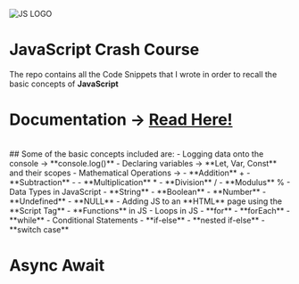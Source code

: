 ![JS LOGO](https://d8285fmxt3duy.cloudfront.net/public/articulos/img/java-script1.jpg)
# JavaScript Crash Course
The repo contains all the Code Snippets that I wrote in order to recall the basic concepts of **JavaScript**
<br>
# Documentation -> [Read Here!](https://developer.mozilla.org/en-US/docs/Web/JavaScript)
<br>
## Some of the basic concepts included are:
- Logging data onto the console -> **console.log()**
- Declaring variables -> **Let, Var, Const** and their scopes
- Mathematical Operations ->
  - **Addition** +
  - **Subtraction** -
  - **Multiplication** *
  - **Division** /
  - **Modulus** %
- Data Types in JavaScript
  - **String**
  - **Boolean**
  - **Number**
  - **Undefined**
  - **NULL**
- Adding JS to an **HTML** page using the **Script Tag**
- **Functions** in JS
- Loops in JS
  - **for**
  - **forEach**
  - **while**
- Conditional Statements
  - **if-else**
  - **nested if-else**
  - **switch case**

# Async Await